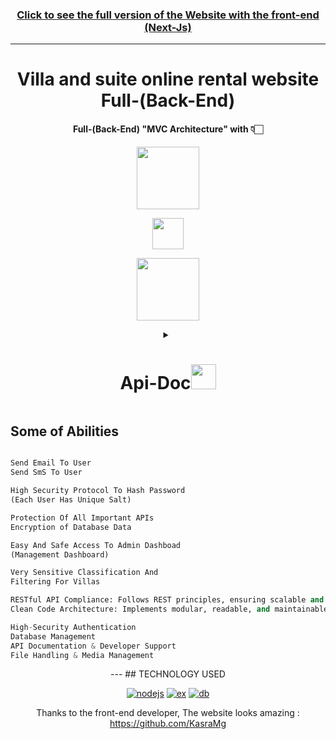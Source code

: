 <div align="center">

###  <p><a href="https://jajiga.liara.run">Click to see the full version of the Website with the front-end (Next-Js)</a></p>
---
 # Villa and suite online rental website Full-(Back-End)
 #### Full-(Back-End) "MVC Architecture" with 👇🏻
 
 <p><a href="https://github.com/ali-script"><img src="https://user-images.githubusercontent.com/74038190/238200441-1a797f46-efe4-41e6-9e75-5303e1bbcbfa.gif" style="width:100px;height:100px;"></a></p>
 
 <p><a href="https://github.com/ali-script"><img src="https://user-images.githubusercontent.com/74038190/212257460-738ff738-247f-4445-a718-cdd0ca76e2db.gif" style="width:50px;height:50px;"></a></p>
 
 <p><a href="https://github.com/ali-script"><img src="https://user-images.githubusercontent.com/74038190/238200620-398b19b1-9aae-4c1f-8bc0-d172a2c08d68.gif" style="width:100px;height:100px;"></a></p>

<details>
<summary><h1>Api-Doc<img src="https://user-images.githubusercontent.com/74038190/212284087-bbe7e430-757e-4901-90bf-4cd2ce3e1852.gif" width="40px" /></h1></summary

 
  [![db](https://img.shields.io/badge/click%20on%20me%20-85EA2D?style=for-the-badge&logo=Swagger&logoColor=white)](https://jajiga-backend.liara.run/api-Doc)

</details


<br>

<div align="left">
 
## Some of Abilities 

``` py

Send Email To User 
Send SmS To User

High Security Protocol To Hash Password
(Each User Has Unique Salt)

Protection Of All Important APIs 
Encryption of Database Data 

Easy And Safe Access To Admin Dashboad 
(Management Dashboard)

Very Sensitive Classification And 
Filtering For Villas

RESTful API Compliance: Follows REST principles, ensuring scalable and maintainable API design.
Clean Code Architecture: Implements modular, readable, and maintainable code with best practices.

High-Security Authentication
Database Management
API Documentation & Developer Support
File Handling & Media Management
```
  <div align="center">
---
## TECHNOLOGY USED

[![nodejs](https://img.shields.io/badge/Node%20js-339933?style=for-the-badge&logo=nodedotjs&logoColor=white)](https://github.com/Ali-Script)
 [![ex](https://img.shields.io/badge/Express%20js-000000?style=for-the-badge&logo=express&logoColor=white)](https://github.com/Ali-Script)
 [![db](https://img.shields.io/badge/MongoDB-4EA94B?style=for-the-badge&logo=mongodb&logoColor=white)](https://github.com/Ali-Script)









Thanks to the front-end developer, The website looks amazing : https://github.com/KasraMg
